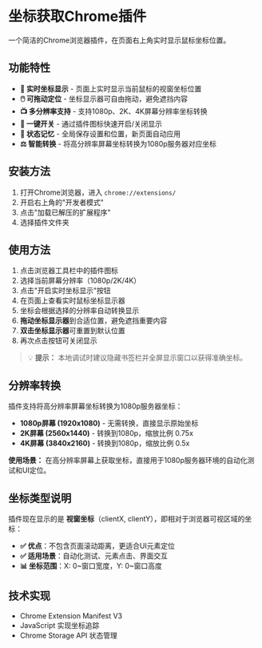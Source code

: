 # 坐标获取Chrome插件

一个简洁的Chrome浏览器插件，在页面右上角实时显示鼠标坐标位置。

## 功能特性

- **🎯 实时坐标显示** - 页面上实时显示当前鼠标的视窗坐标位置
- **🖱️ 可拖动定位** - 坐标显示器可自由拖动，避免遮挡内容
- **📺 多分辨率支持** - 支持1080p、2K、4K屏幕分辨率坐标转换
- **🔧 一键开关** - 通过插件图标快速开启/关闭显示
- **💾 状态记忆** - 全局保存设置和位置，新页面自动应用
- **⚖️ 智能转换** - 将高分辨率屏幕坐标转换为1080p服务器对应坐标

## 安装方法

1. 打开Chrome浏览器，进入 `chrome://extensions/`
2. 开启右上角的"开发者模式"
3. 点击"加载已解压的扩展程序"
4. 选择插件文件夹

## 使用方法

1. 点击浏览器工具栏中的插件图标
2. 选择当前屏幕分辨率（1080p/2K/4K）
3. 点击"开启实时坐标显示"按钮
4. 在页面上查看实时鼠标坐标显示器
5. 坐标会根据选择的分辨率自动转换显示
6. **拖动坐标显示器**到合适位置，避免遮挡重要内容
7. **双击坐标显示器**可重置到默认位置
8. 再次点击按钮可关闭显示

> 💡 **提示：** 本地调试时建议隐藏书签栏并全屏显示窗口以获得准确坐标。

## 分辨率转换

插件支持将高分辨率屏幕坐标转换为1080p服务器坐标：
- **1080p屏幕 (1920x1080)** - 无需转换，直接显示原始坐标
- **2K屏幕 (2560x1440)** - 转换到1080p，缩放比例 0.75x
- **4K屏幕 (3840x2160)** - 转换到1080p，缩放比例 0.5x

**使用场景：** 在高分辨率屏幕上获取坐标，直接用于1080p服务器环境的自动化测试和UI定位。

## 坐标类型说明

插件现在显示的是 **视窗坐标**（clientX, clientY），即相对于浏览器可视区域的坐标：

- **✅ 优点**：不包含页面滚动距离，更适合UI元素定位
- **✅ 适用场景**：自动化测试、元素点击、界面交互
- **📊 坐标范围**：X: 0~窗口宽度，Y: 0~窗口高度

## 技术实现

- Chrome Extension Manifest V3
- JavaScript 实现坐标追踪
- Chrome Storage API 状态管理

